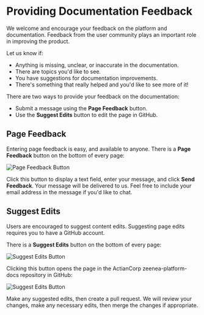 # Providing Documentation Feedback

We welcome and encourage your feedback on the platform and documentation. Feedback from the user community plays an important role in improving the product.

Let us know if:

* Anything is missing, unclear, or inaccurate in the documentation. 
* There are topics you'd like to see.
* You have suggestions for documentation improvements.
* There's something that really helped and you'd like to see more of it!

There are two ways to provide your feedback on the documentation: 

* Submit a message using the **Page Feedback** button.
* Use the **Suggest Edits** button to edit the page in GitHub.

## Page Feedback

Entering page feedback is easy, and available to anyone. There is a **Page Feedback** button on the bottom of every page:

  ![Page Feedback Button](../static/img/Feedback-Button.png)

Click this button to display a text field, enter your message, and click **Send Feedback**. Your message will be delivered to us. Feel free to include your email address in the message if you'd like to chat.

## Suggest Edits

Users are encouraged to suggest content edits. Suggesting page edits requires you to have a GitHub account. 

There is a **Suggest Edits** button on the bottom of every page:

  ![Suggest Edits Button](../static/img/Suggest-Edits-Button.png)

Clicking this button opens the page in the ActianCorp zeenea-platform-docs repository in GitHub:

  ![Suggest Edits Button](../static/img/GitHub-Repo.png)

Make any suggested edits, then create a pull request. We will review your changes, make any necessary edits, then merge the changes if appropriate.